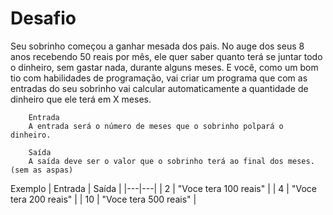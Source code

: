 
 <h1>Desafio</h1>
        Seu sobrinho começou a ganhar mesada dos pais. No auge dos seus 8 anos recebendo 50 reais por mês, ele quer saber quanto terá se juntar todo o dinheiro, sem gastar nada, durante alguns meses. E você, como um bom tio com habilidades de programação, vai criar um programa que com as entradas do seu sobrinho vai calcular automaticamente a quantidade de dinheiro que ele terá em X meses.

        Entrada
        A entrada será o número de meses que o sobrinho polpará o dinheiro.

        Saída
        A saída deve ser o valor que o sobrinho terá ao final dos meses. (sem as aspas)


Exemplo
| Entrada	| Saída |
|---|---|
| 2	| "Voce tera 100 reais"	| 
| 4	| "Voce tera 200 reais"	|
| 10 |  "Voce tera 500 reais"	|
